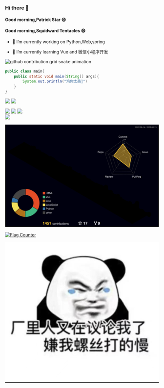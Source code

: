 ### Hi there 👋

#### Good morning,Patrick Star :smile:

#### Good morning,Squidward Tentacles :smile:

- 🔭 I’m currently working on Python,Web,spring

- 🌱 I’m currently learning Vue and 微信小程序开发

<picture>
  <source media="(prefers-color-scheme: dark)" srcset="https://raw.githubusercontent.com/steam-404/steam-404/output/github-contribution-grid-snake-dark.svg">
  <source media="(prefers-color-scheme: light)" srcset="https://raw.githubusercontent.com/steam-404/steam-404/output/github-contribution-grid-snake.svg">
  <img alt="github contribution grid snake animation" src="https://raw.githubusercontent.com/steam-404/steam-404/output/github-contribution-grid-snake.svg">
</picture>

```java
public class main{
    public static void main(String[] args){
        System.out.println("鸡你太美🐔")
    }
}
```

 <img src="https://github-readme-stats.vercel.app/api?username=steam-404&hide_title=true&hide_border=true&show_icons=true&include_all_commits=true&line_height=21&bg_color=0,EC6C6C,FFD479,FFFC79,73FA79&theme=graywhite&locale=cn"></img>
 <img src="https://github-readme-stats.vercel.app/api/top-langs/?username=steam-404&hide_title=true&hide_border=true&layout=compact&bg_color=0,73FA79,73FDFF,D783FF&theme=graywhite&locale=cn"></src>

<div>
   <img src="https://metrics.lecoq.io/steam-404?template=classic&config.timezone=Asia%2FShanghai">
   <img src="https://github-profile-trophy.vercel.app/?username=steam-404" />
   <img src="https://github-readme-streak-stats.herokuapp.com/?user=steam-404" />
</div>

<div>
    <a href="https://steam-404.gtihub.io"> 
       <img src="https://readme-typing-svg.herokuapp.com/?lines=console.log(ikun);哎呦,你干嘛!&center=true&size=27"> 
    </a>
 </div>

![](./profile-3d-contrib/profile-night-rainbow.svg)

<div>
  <a href="https://info.flagcounter.com/dgJF"><img src="https://s01.flagcounter.com/countxl/dgJF/bg_FFFFFF/txt_000000/border_CCCCCC/columns_8/maxflags_20/viewers_0/labels_1/pageviews_1/flags_0/percent_0/" alt="Flag Counter" border="0"></a>
<div>

![](./resources/myState.jpg)
